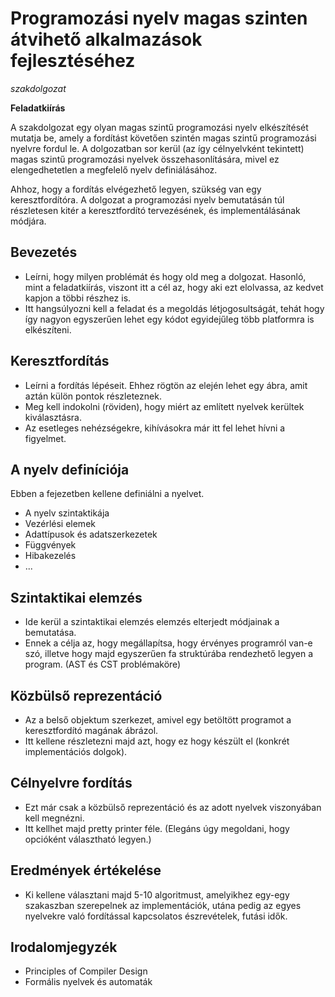 # Programozási nyelv magas szinten átvihető alkalmazások fejlesztéséhez

*szakdolgozat*

**Feladatkiírás**

A szakdolgozat egy olyan magas szintű programozási nyelv elkészítését mutatja be,
amely a fordítást követően szintén magas szintű programozási nyelvre fordul le.
A dolgozatban sor kerül (az így célnyelvként tekintett) magas szintű programozási nyelvek összehasonlítására,
mivel ez elengedhetetlen a megfelelő nyelv definiálásához.

Ahhoz, hogy a fordítás elvégezhető legyen, szükség van egy keresztfordítóra.
A dolgozat a programozási nyelv bemutatásán túl részletesen kitér a keresztfordító tervezésének, és
implementálásának módjára.

## Bevezetés

* Leírni, hogy milyen problémát és hogy old meg a dolgozat. Hasonló, mint a feladatkiírás, viszont itt a cél az, hogy aki ezt elolvassa, az kedvet kapjon a többi részhez is.
* Itt hangsúlyozni kell a feladat és a megoldás létjogosultságát, tehát hogy így nagyon egyszerűen lehet egy kódot egyidejűleg több platformra is elkészíteni.

## Keresztfordítás

* Leírni a fordítás lépéseit. Ehhez rögtön az elején lehet egy ábra, amit aztán külön pontok részleteznek.
* Meg kell indokolni (röviden), hogy miért az említett nyelvek kerültek kiválasztásra.
* Az esetleges nehézségekre, kihívásokra már itt fel lehet hívni a figyelmet.

## A nyelv definíciója

Ebben a fejezetben kellene definiálni a nyelvet.

* A nyelv szintaktikája
* Vezérlési elemek
* Adattípusok és adatszerkezetek
* Függvények
* Hibakezelés
* ...

## Szintaktikai elemzés

* Ide kerül a szintaktikai elemzés elemzés elterjedt módjainak a bemutatása.
* Ennek a célja az, hogy megállapítsa, hogy érvényes programról van-e szó, illetve hogy majd egyszerűen fa struktúrába rendezhető legyen a program. (AST és CST problémaköre)

## Közbülső reprezentáció

* Az a belső objektum szerkezet, amivel egy betöltött programot a keresztfordító magának ábrázol.
* Itt kellene részletezni majd azt, hogy ez hogy készült el (konkrét implementációs dolgok).

## Célnyelvre fordítás

* Ezt már csak a közbülső reprezentáció és az adott nyelvek viszonyában kell megnézni.
* Itt kellhet majd pretty printer féle. (Elegáns úgy megoldani, hogy opcióként választható legyen.)

## Eredmények értékelése

* Ki kellene választani majd 5-10 algoritmust, amelyikhez egy-egy szakaszban szerepelnek az implementációk, utána pedig az egyes nyelvekre való fordítással kapcsolatos észrevételek, futási idők.

## Irodalomjegyzék

* Principles of Compiler Design
* Formális nyelvek és automaták

